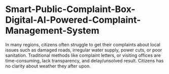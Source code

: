 # Smart-Public-Complaint-Box-Digital-Al-Powered-Complaint-Management-System
In many regions, citizens often struggle to get their complaints about local issues such as damaged roads, irregular water supply, power cuts, or poor sanitation. Traditional methods like complaint letters,  or visiting offices are time-consuming, lack transparency, and delay/unsolved result. Citizens has no clarity about weather they after upon.  
